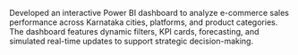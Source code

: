 Developed an interactive Power BI dashboard to analyze e-commerce sales performance across Karnataka cities, platforms, and product categories. The dashboard features dynamic filters, KPI cards, 
forecasting, and simulated real-time updates to support strategic decision-making.
